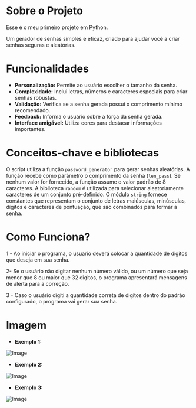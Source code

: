 # **Sobre o Projeto**

Esse é o meu primeiro projeto em Python.

Um gerador de senhas simples e eficaz, criado para ajudar você a criar senhas seguras e aleatórias.

# **Funcionalidades**
* **Personalização:** Permite ao usuário escolher o tamanho da senha.
* **Complexidade:** Inclui letras, números e caracteres especiais para criar senhas robustas.
* **Validação:** Verifica se a senha gerada possui o comprimento mínimo recomendado.
* **Feedback:** Informa o usuário sobre a força da senha gerada.
* **Interface amigável:** Utiliza cores para destacar informações importantes.

# **Conceitos-chave e bibliotecas**
O script utiliza a função `password_generator` para gerar senhas aleatórias. A função recebe como parâmetro o comprimento da senha (`len_pass`). Se nenhum valor for fornecido, a função assume o valor padrão de 8 caracteres.
A biblioteca `random` é utilizada para selecionar aleatoriamente caracteres de um conjunto pré-definido. O módulo `string` fornece constantes que representam o conjunto de letras maiúsculas, minúsculas, dígitos e caracteres de pontuação, que são combinados para formar a senha.

# **Como Funciona?**
1 - Ao iniciar o programa, o usuario deverá colocar a quantidade de digitos que deseja em sua senha.

2- Se o usuário não digitar nenhum número válido, ou um número que seja menor que 8 ou maior que 32 digitos, o programa apresentará mensagens de alerta para a correção.

3 - Caso o usuário digiti a quantidade correta de digitos dentro do padrão configurado, o programa vai gerar sua senha.

# **Imagem**
* **Exemplo 1:**

![Image](https://github.com/user-attachments/assets/96e59a06-17e3-40a7-acfe-5cdb49441e55)

* **Exemplo 2:**

![Image](https://github.com/user-attachments/assets/de390e4f-dfe3-4b2c-b9cd-944396a952f0)

* **Exemplo 3:**
  
![Image](https://github.com/user-attachments/assets/818803c6-5729-4cec-98a5-dc9b1e2490c1)

